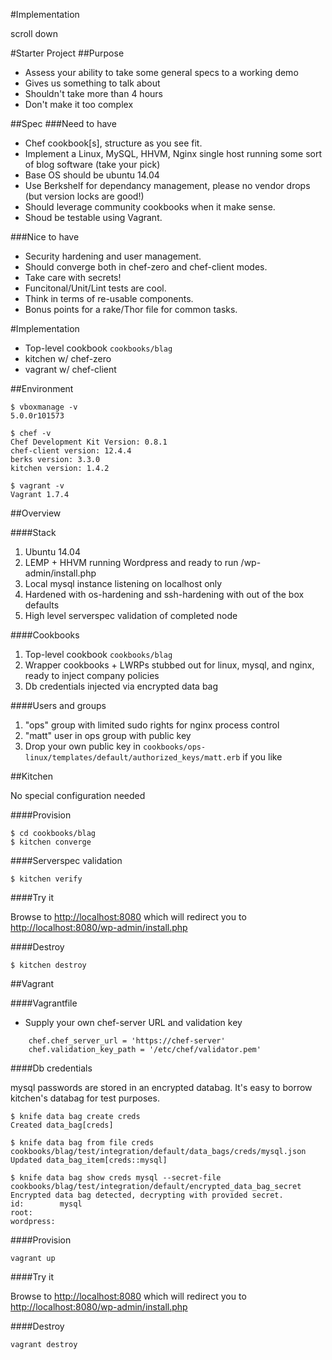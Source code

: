 #Implementation

scroll down

#Starter Project
##Purpose
  * Assess your ability to take some general specs to a working demo
  * Gives us something to talk about
  * Shouldn't take more than 4 hours
  * Don't make it too complex

##Spec
###Need to have
  * Chef cookbook[s], structure as you see fit.
  * Implement a Linux, MySQL, HHVM, Nginx single host running some sort of blog software (take your pick)
  * Base OS should be ubuntu 14.04
  * Use Berkshelf for dependancy management, please no vendor drops (but version locks are good!)
  * Should leverage community cookbooks when it make sense.
  * Shoud be testable using Vagrant.
 
###Nice to have
  * Security hardening and user management.
  * Should converge both in chef-zero and chef-client modes.
  * Take care with secrets!
  * Funcitonal/Unit/Lint tests are cool.
  * Think in terms of re-usable components.
  * Bonus points for a rake/Thor file for common tasks.

#Implementation

* Top-level cookbook `cookbooks/blag`
* kitchen w/ chef-zero
* vagrant w/ chef-client

##Environment

```
$ vboxmanage -v
5.0.0r101573

$ chef -v
Chef Development Kit Version: 0.8.1
chef-client version: 12.4.4
berks version: 3.3.0
kitchen version: 1.4.2

$ vagrant -v
Vagrant 1.7.4

```

##Overview

####Stack

1. Ubuntu 14.04
1. LEMP + HHVM running Wordpress and ready to run /wp-admin/install.php
1. Local mysql instance listening on localhost only
1. Hardened with os-hardening and ssh-hardening with out of the box defaults
1. High level serverspec validation of completed node

####Cookbooks

1. Top-level cookbook `cookbooks/blag`
1. Wrapper cookbooks + LWRPs stubbed out for linux, mysql, and nginx, ready to inject company policies
1. Db credentials injected via encrypted data bag

####Users and groups

1. "ops" group with limited sudo rights for nginx process control
1. "matt" user in ops group with public key
1. Drop your own public key in `cookbooks/ops-linux/templates/default/authorized_keys/matt.erb` if you like

##Kitchen

No special configuration needed

####Provision

```
$ cd cookbooks/blag
$ kitchen converge
```

####Serverspec validation

```
$ kitchen verify
```

####Try it

Browse to <http://localhost:8080> which will redirect you to <http://localhost:8080/wp-admin/install.php>

####Destroy

```
$ kitchen destroy
```

##Vagrant

####Vagrantfile

* Supply your own chef-server URL and validation key

```
    chef.chef_server_url = 'https://chef-server'
    chef.validation_key_path = '/etc/chef/validator.pem'
```

####Db credentials

mysql passwords are stored in an encrypted databag. It's easy to borrow kitchen's databag for test purposes.

```
$ knife data bag create creds
Created data_bag[creds]

$ knife data bag from file creds cookbooks/blag/test/integration/default/data_bags/creds/mysql.json
Updated data_bag_item[creds::mysql]

$ knife data bag show creds mysql --secret-file cookbooks/blag/test/integration/default/encrypted_data_bag_secret
Encrypted data bag detected, decrypting with provided secret.
id:        mysql
root:      
wordpress: 

```

####Provision

`vagrant up`

####Try it

Browse to <http://localhost:8080> which will redirect you to <http://localhost:8080/wp-admin/install.php>

####Destroy

`vagrant destroy`


